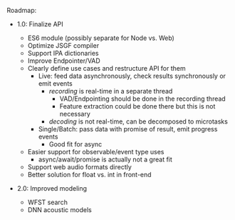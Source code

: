 Roadmap:

- 1.0: Finalize API
  - ES6 module (possibly separate for Node vs. Web)
  - Optimize JSGF compiler
  - Support IPA dictionaries
  - Improve Endpointer/VAD
  - Clearly define use cases and restructure API for them
    - Live: feed data asynchronously, check results synchronously or emit events
      - *recording* is real-time in a separate thread
        - VAD/Endpointing should be done in the recording thread
        - Feature extraction could be done there but this is not necessary
      - *decoding* is not real-time, can be decomposed to microtasks
    - Single/Batch: pass data with promise of result, emit progress events
      - Good fit for async
  - Easier support for observable/event type uses
    - async/await/promise is actually not a great fit
  - Support web audio formats directly
  - Better solution for float vs. int in front-end

- 2.0: Improved modeling
  - WFST search
  - DNN acoustic models

